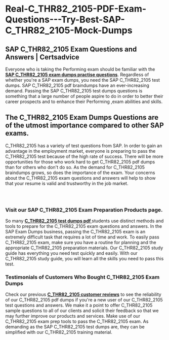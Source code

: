 # Real-C_THR82_2105-PDF-Exam-Questions---Try-Best-SAP-C_THR82_2105-Mock-Dumps
<h2><strong>SAP C_THR82_2105 Exam Questions and Answers | Certsadvice</strong></h2> <p>Everyone who is taking the Performing exam should be familiar with the <a href="http://www.certsadvice.com/sap/c_thr82_2105-practice-questions"><strong>SAP C_THR82_2105 exam dumps practise questions</strong></a>. Regardless of whether you&#39;re a SAP exam dumps, you need the SAP C_THR82_2105 test dumps. SAP C_THR82_2105 pdf braindumps have an ever-increasing demand. Passing the SAP C_THR82_2105 test dumps questions is something that a large number of people aspire to do in order to better their career prospects and to enhance their Performing ,exam abilities and skills.</p> <h2><strong>The C_THR82_2105 Exam Dumps Questions are of the utmost importance compared to other SAP exams.</strong></h2> <p>C_THR82_2105 has a variety of test questions from SAP. In order to gain an advantage in the employment market, everyone is preparing to pass the C_THR82_2105 test because of the high rate of success. There will be more opportunities for those who work hard to get C_THR82_2105 pdf dumps than for others who don&#39;t do so. As the demand for C_THR82_2105 braindumps grows, so does the importance of the exam. Your concerns about the C_THR82_2105 exam questions and answers will help to show that your resume is valid and trustworthy in the job market.</p> <p><a href="http://www.certsadvice.com/sap/c_thr82_2105-practice-questions" style="display: block; padding: 1em 0; text-align: center; "><img alt="" src="https://1.bp.blogspot.com/-RUOr8Wn-CRk/YUYAxC8kcHI/AAAAAAAAAnw/F7BbdI3tw8QDj5z8iX0vQAioQzKiUxduwCLcBGAsYHQ/s0/unnamed.jpg" /></a></p> <h3><strong>Visit our SAP C_THR82_2105 Exam Preparation Products page.</strong></h3> <p>So many <a href="http://www.certsadvice.com/sap/c_thr82_2105-practice-questions"><strong>C_THR82_2105 test dumps pdf </strong></a>students use distinct methods and tools to prepare for the C_THR82_2105 exam questions and answers. In the SAP Exam Dumps business, passing the C_THR82_2105 exam is an extremely difficult task that requires a lot of time and work. To easily pass C_THR82_2105 exam, make sure you have a routine for planning and the appropriate C_THR82_2105 preparation materials. Our C_THR82_2105 study guide has everything you need test quickly and easily. With our C_THR82_2105 study guide, you will learn all the skills you need to pass this test.</p> <h3><strong>Testimonials of Customers Who Bought C_THR82_2105 Exam Dumps</strong></h3> <p>Check our previous <a href="http://www.certsadvice.com/sap/c_thr82_2105-practice-questions"><strong>C_THR82_2105 customer reviews</strong></a> to see the reliability of our C_THR82_2105 pdf dumps if you&#39;re a new user of our C_THR82_2105 test questions and answers. We make it a point to offer C_THR82_2105 sample questions to all of our clients and solicit their feedback so that we may further improve our products and services. Make use of our C_THR82_2105 exam prep tools to pass the C_THR82_2105 exam. As demanding as the SAP C_THR82_2105 test dumps are, they can be simplified with our C_THR82_2105 training material.</p>
